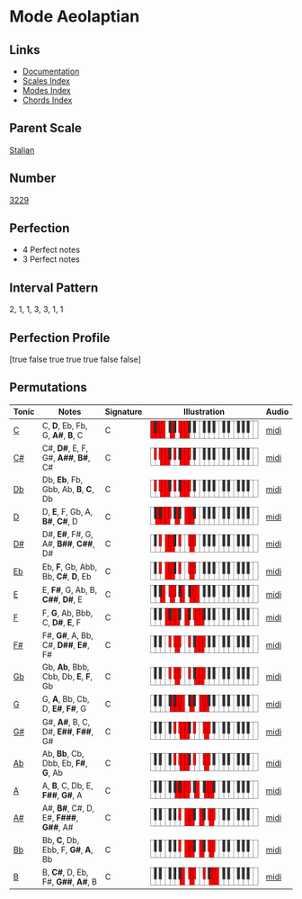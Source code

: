 # Mode Aeolaptian

## Links

- [Documentation](index.md)
- [Scales Index](Scales.md)
- [Modes Index](Modes.md)
- [Chords Index](Chords.md)

## Parent Scale

[Stalian](ScaleStalian.md)

## Number

[3229](https://ianring.com/musictheory/scales/3229)

## Perfection

- 4 Perfect notes
- 3 Perfect notes

## Interval Pattern

2, 1, 1, 3, 3, 1, 1

## Perfection Profile

[true false true true true false false]

## Permutations

| Tonic | Notes | Signature | Illustration | Audio |
|-------|-------|-----------|--------------|-------|
| [C](ModeCNaturalAeolaptian.md) | C, **D**, Eb, Fb, G, **A#**, **B**, C | C | ![CNaturalAeolaptian](ModeCNaturalAeolaptian.png) | [midi](https://github.com/edipermadi/music/blob/main/docs/ModeCNaturalAeolaptian.mid?raw=true) |
| [C#](ModeCSharpAeolaptian.md) | C#, **D#**, E, F, G#, **A##**, **B#**, C# | C | ![CSharpAeolaptian](ModeCSharpAeolaptian.png) | [midi](https://github.com/edipermadi/music/blob/main/docs/ModeCSharpAeolaptian.mid?raw=true) |
| [Db](ModeDFlatAeolaptian.md) | Db, **Eb**, Fb, Gbb, Ab, **B**, **C**, Db | C | ![DFlatAeolaptian](ModeDFlatAeolaptian.png) | [midi](https://github.com/edipermadi/music/blob/main/docs/ModeDFlatAeolaptian.mid?raw=true) |
| [D](ModeDNaturalAeolaptian.md) | D, **E**, F, Gb, A, **B#**, **C#**, D | C | ![DNaturalAeolaptian](ModeDNaturalAeolaptian.png) | [midi](https://github.com/edipermadi/music/blob/main/docs/ModeDNaturalAeolaptian.mid?raw=true) |
| [D#](ModeDSharpAeolaptian.md) | D#, **E#**, F#, G, A#, **B##**, **C##**, D# | C | ![DSharpAeolaptian](ModeDSharpAeolaptian.png) | [midi](https://github.com/edipermadi/music/blob/main/docs/ModeDSharpAeolaptian.mid?raw=true) |
| [Eb](ModeEFlatAeolaptian.md) | Eb, **F**, Gb, Abb, Bb, **C#**, **D**, Eb | C | ![EFlatAeolaptian](ModeEFlatAeolaptian.png) | [midi](https://github.com/edipermadi/music/blob/main/docs/ModeEFlatAeolaptian.mid?raw=true) |
| [E](ModeENaturalAeolaptian.md) | E, **F#**, G, Ab, B, **C##**, **D#**, E | C | ![ENaturalAeolaptian](ModeENaturalAeolaptian.png) | [midi](https://github.com/edipermadi/music/blob/main/docs/ModeENaturalAeolaptian.mid?raw=true) |
| [F](ModeFNaturalAeolaptian.md) | F, **G**, Ab, Bbb, C, **D#**, **E**, F | C | ![FNaturalAeolaptian](ModeFNaturalAeolaptian.png) | [midi](https://github.com/edipermadi/music/blob/main/docs/ModeFNaturalAeolaptian.mid?raw=true) |
| [F#](ModeFSharpAeolaptian.md) | F#, **G#**, A, Bb, C#, **D##**, **E#**, F# | C | ![FSharpAeolaptian](ModeFSharpAeolaptian.png) | [midi](https://github.com/edipermadi/music/blob/main/docs/ModeFSharpAeolaptian.mid?raw=true) |
| [Gb](ModeGFlatAeolaptian.md) | Gb, **Ab**, Bbb, Cbb, Db, **E**, **F**, Gb | C | ![GFlatAeolaptian](ModeGFlatAeolaptian.png) | [midi](https://github.com/edipermadi/music/blob/main/docs/ModeGFlatAeolaptian.mid?raw=true) |
| [G](ModeGNaturalAeolaptian.md) | G, **A**, Bb, Cb, D, **E#**, **F#**, G | C | ![GNaturalAeolaptian](ModeGNaturalAeolaptian.png) | [midi](https://github.com/edipermadi/music/blob/main/docs/ModeGNaturalAeolaptian.mid?raw=true) |
| [G#](ModeGSharpAeolaptian.md) | G#, **A#**, B, C, D#, **E##**, **F##**, G# | C | ![GSharpAeolaptian](ModeGSharpAeolaptian.png) | [midi](https://github.com/edipermadi/music/blob/main/docs/ModeGSharpAeolaptian.mid?raw=true) |
| [Ab](ModeAFlatAeolaptian.md) | Ab, **Bb**, Cb, Dbb, Eb, **F#**, **G**, Ab | C | ![AFlatAeolaptian](ModeAFlatAeolaptian.png) | [midi](https://github.com/edipermadi/music/blob/main/docs/ModeAFlatAeolaptian.mid?raw=true) |
| [A](ModeANaturalAeolaptian.md) | A, **B**, C, Db, E, **F##**, **G#**, A | C | ![ANaturalAeolaptian](ModeANaturalAeolaptian.png) | [midi](https://github.com/edipermadi/music/blob/main/docs/ModeANaturalAeolaptian.mid?raw=true) |
| [A#](ModeASharpAeolaptian.md) | A#, **B#**, C#, D, E#, **F###**, **G##**, A# | C | ![ASharpAeolaptian](ModeASharpAeolaptian.png) | [midi](https://github.com/edipermadi/music/blob/main/docs/ModeASharpAeolaptian.mid?raw=true) |
| [Bb](ModeBFlatAeolaptian.md) | Bb, **C**, Db, Ebb, F, **G#**, **A**, Bb | C | ![BFlatAeolaptian](ModeBFlatAeolaptian.png) | [midi](https://github.com/edipermadi/music/blob/main/docs/ModeBFlatAeolaptian.mid?raw=true) |
| [B](ModeBNaturalAeolaptian.md) | B, **C#**, D, Eb, F#, **G##**, **A#**, B | C | ![BNaturalAeolaptian](ModeBNaturalAeolaptian.png) | [midi](https://github.com/edipermadi/music/blob/main/docs/ModeBNaturalAeolaptian.mid?raw=true) |
